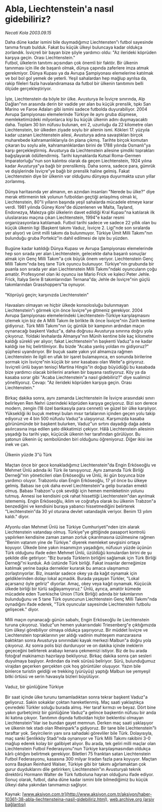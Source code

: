 # Abla, Liechtenstein'a nasıl gidebiliriz?

*Necati Kola 2003.09.15*

<div class="pNewsDetailMainContent ctx_content" itemprop="articleBody">
 Daha düne kadar ismini bile duymadığımız Liechtensten"ı futbol sayesinde tanıma fırsatı bulduk. Fakat bu küçük ülkeyi buluncaya kadar oldukça zorlandık. İsviçreli bir bayan bize şöyle yardımcı oldu: "Az ilerideki köprüden karşıya geçin. Orası Liechtenstein."
 <br/>
 Futbol, ülkelerin tanıtımı açısından çok önemli bir faktör. Bir ülkenin tanınması için ille de başarılı olmak, dünya çapında zaferlere imza atmak gerekmiyor. Dünya Kupası ya da Avrupa Şampiyonası elemelerine katılmak ve bol bol gol yemek de yeterli. Yeşil sahalardan hep mağlup ayrılsa da, rakip fileleri fazla havalandıramasa da futbol bir ülkenin tanıtımını belli ölçüde gerçekleştiriyor.
 <br/>
 <br/>
 İşte, Liechtenstein da böyle bir ülke. Avusturya ile İsviçre sınırında, Alp Dağları"nın arasında derin bir vadide yer alan bu küçük prenslik, tıpkı San Marino ve Faroe Adaları gibi ismini sadece futbolda duyurabiliyor. 2004 Avrupa Şampiyonası elemelerinde Türkiye ile aynı gruba düşmese, memleketimizdeki milyonlarca kişi bu küçük ülkenin adını duymayacaktı daha. Toplam 30 bin nüfusu bulunan, eni 2, uzunluğu da 22 kilometre olan Liechtenstein, bir ülkeden ziyade soylu bir ailenin ismi. Kökleri 17. yüzyıla kadar uzanan Liechtenstein ailesi, Avusturya adına savaştıkları birçok muharebede kahramanlıklarıyla ön plana çıkmış. Tarihte birçok komutan çıkaran bu soylu aile, kahramanlıklardan birini de 1788 yılında Osmanlı"ya karşı gerçekleştirmiş. Avusturya da Liechtenstein ailesine şimdiki toprakları bağışlayarak ödüllendirmiş. Tarihi kaynaklarda Kutsal Roma-Germen İmparatorluğu"nun son kalıntısı olarak da geçen Liechtenstein, 1924 yılına kadar Avusturya"ya bağlı bir prenslikmiş. Daha sonra, sadece para, gümrük ve dışişlerinde İsviçre"ye bağlı bir prenslik haline gelmiş. Fakat Liechtenstein diye bir ülkenin var olduğunu dünyaya duyurmakta uzun yıllar zorlanmış.
 <br/>
 <br/>
 Dünya haritasında yer almanın, en azından insanları "Nerede bu ülke?" diye merak ettirmenin tek yolunun futboldan geçtiği anlaşılmış olmalı ki, Liechtenstein, 80"li yılların başında yeşil sahalarda mücadele etmeye karar verdi. 1981 yılında Güney Kore"de düzenlenen ve Malta, Tayland, Endonezya, Malezya gibi ülkelerin davet edildiği Kral Kupası"na katılarak ilk uluslararası maçına çıkan Liechtenstein, 1994"e kadar resmi organizasyonlara katılamadı. Futbol tarihi sadece ve sadece 22 yıllık olan bu küçük ülkenin ligi (Başkent takımı Vaduz, İsviçre 2. Ligi"nde son sıralarda yer alıyor) ve ümit milli takımı da bulunmuyor. Türkiye Ümit Milli Takımı"nın bulunduğu gruba Portekiz"in dahil edilmesi de işte bu yüzden.
 <br/>
 <br/>
 Bugüne kadar katıldığı Dünya Kupası ve Avrupa Şampiyonası elemelerinde hep son sırada yer alan Liechtenstein, gelecekte daha başarılı sonuçlar almak için Genç Milli Takım"a çok büyük önem veriyor. Liechtenstein Genç Milli Takımı"nda beş tane Türk oyuncu bulunuyor. Türkiye"nin grubunda bir puanla son sırada yer alan Liechtenstein Milli Takımı"ndaki oyuncuların çoğu amatör. Profesyonel olan iki oyuncu ise Mario Frick ve kaleci Peter Jehle. Frick, İtalya Serie B takımlarından Ternana"da; Jehle de İsviçre"nin güçlü takımlarından Grasshoppers"ta oynuyor.
 <br/>
 <br/>
 "Köprüyü geçin; karşınızda Liechtenstein"
 <br/>
 <br/>
 Havaalanı olmayan ve hiçbir ülkede konsolosluğu bulunmayan Liechtenstein"ı görmek için önce İsviçre"ye gitmeniz gerekiyor. 2004 Avrupa Şampiyonası elemelerindeki Liechtenstein-Türkiye karşılaşmasını izlemek için biz de A Milli Takım ile birlikte ilk önce İsviçre"nin Zürih kentine gidiyoruz. Türk Milli Takımı"nın üç günlük bir kampının ardından maçın oynanacağı başkent Vaduz"a, daha doğrusu Avusturya sınırına doğru yola çıkıyoruz. Yoldaki levhalarda Almanya"nın Münih kentine bile kaç kilometre kaldığı sürekli yer alıyor; fakat Liechtenstein"ın başkenti Vaduz"a ne kadar kaldığı ise hiç belirtilmiyor. Bu bizde "Acaba yanlış yoldan mı gidiyoruz?" şüphesi uyandırıyor. Bir buçuk saate yakın yol almamıza rağmen Liechtenstein ile ilgili en ufak bir işaret bulamayınca, en sonunda birilerine sormak için İsviçre"nin küçük bir sınır kasabası olan Weite"a giriyoruz. İsviçreli ünlü bayan tenisçi Martina Hingis"in doğup büyüdüğü bu kasabada bize yardımcı olacak birilerini ararken bir bayana rastlıyoruz. Köy ya da kasaba sorar gibi "Acaba Liechtenstein"a nasıl gidebiliriz?" diye sualimizi yöneltiyoruz. Cevap: "Az ilerideki köprüden karşıya geçin. Orası Liechtenstein."
 <br/>
 <br/>
 Birkaç dakika sonra, aynı zamanda Liechtenstein ile İsviçre arasındaki sınırı belirleyen Ren Nehri üzerindeki köprüden karşıya geçiyoruz. Bizi son derece modern, zengin (18 özel bankasıyla para cenneti) ve güzel bir ülke karşılıyor. Yüksekliği iki buçuk metreyi bulan mısır tarlalarının içinden geçen yolu takip ediyoruz ve 4 bin 500 nüfuslu Vaduz"a ulaşıyoruz. Karşımızda kasaba görünümünde bir başkent bulurken, Vaduz"un sırtını dayadığı dağa adeta asılırcasına inşa edilen şato dikkatimizi çekiyor. Hâlâ Liechtenstein ailesinin yaşadığı bu tarihi yapı, küçücük ülkenin her tarafından görülüyor. Bu şatonun ülkenin üç sembolünden biri olduğunu öğreniyoruz. Diğer ikisi ise inek ve çan.
 <br/>
 <br/>
 Ülkenin yüzde 3"ü Türk
 <br/>
 <br/>
 Maçtan önce bir gece konakladığımız Liechtenstein"da Engin Erköseoğlu ve Mehmet Ünlü adında iki Türk ile tanışıyoruz. Aynı zamanda Türk Birliği Derneği"nin yöneticileri olan Erköseoğlu ve Ünlü, iki gün boyunca bize yardımcı oluyor. Trabzonlu olan Engin Erköseoğlu, 17 yıl önce bu ülkeye gelmiş. Babası ise çok daha evvel Liechtenstein"a gelip buradan emekli olmuş. Babası Trabzon"u çok sevdiği için hemen memleketinin yolunu tutmuş. Annesi ise kendisini çok rahat hissettiği Liechtenstein"dan ayrılmak istememiş. Engin Erköseoğlu, iklim ve coğrafya olarak bu ülkenin Trabzon"a benzediğini ve kendisini buraya yabancı hissetmediğini belirterek "Liechtenstein"da 30 yıl oturana devlet vatandaşlık veriyor. Benim 13 yılım kaldı." diyor.
 <br/>
 <br/>
 Afyonlu olan Mehmet Ünlü ise Türkiye Cumhuriyeti"nden izin alarak Liechtenstein vatandaşı olmuş. Türkiye"ye gittiğinde pasaport kontrolü yapılırken kendisine zaman zaman zorluk çıkarılmasına üzülmesine rağmen "Benim vatanım yine de Türkiye." diyerek memleket sevgisini ortaya koyuyor. Ülkede bine yakın insanımızın yaşadığını, nüfusun yüzde üçünün Türk olduğunu ifade eden Mehmet Ünlü, üzüldüğü konulardan birini de şu şekilde dile getiriyor: "Biz burada Türklerin birliğini sağlamak için Türk Birliği Derneği"ni kurduk. Adı üstünde Türk birliği. Fakat insanlar derneğimize katılmak yerine başka dernekler kurarak bu amaca ulaşmamızı zorlaştırıyorlar. Biz, insanlar sadece okey ya da kağıt oynamak için geldiklerinden dolayı lokal açmadık. Burada yaşayan Türkler, "Lokal açarsanız öyle geliriz" diyorlar. Amaç, okey veya kağıt oynamak. Küçücük ülkede birliği bir türlü sağlayamıyoruz." Ünlü, ayrıca, amatör kümede mücadele eden Tuerkische Union (Türk Birliği) adında bir takımlarının bulunduğunu ve 5 tane Türk oyuncunun Liechtenstein Genç Milli Takımı"nda oynadığını ifade ederek, "Türk oyuncular sayesinde Liechtenstein futbolu gelişecek." diyor.
 <br/>
 <br/>
 Milli maçın oynanacağı günün sabahı, Engin Erköseoğlu ile Liechtenstein turuna çıkıyoruz. Vaduz"un hemen yukarısındaki Triesenberg"e çıktığımızda tüm ülkeyi görebiliyor olmaya oldukça şaşırıyoruz. Bir müddet İsviçre ve Liechtenstein topraklarının yer aldığı vadinin muhteşem manzarasına baktıktan sonra Avusturya sınırındaki kayak merkezi Malbun"a doğru yola çıkıyoruz. Az sonra polis bizi durduruyor ve on dakika içinde ineklerin geçeceğini belirterek arabayı kenara çekmemizi istiyor. Biz de bu arada fotoğraf makinamızı hazırlayıp bekliyoruz. Birkaç dakika sonra çan sesleri duyulmaya başlıyor. Ardından da inek sürüsü beliriyor. Sürü, bulunduğumuz virajdan geçerken gerçekten çok hoş görüntüler oluşuyor. Yazın bile binlerce turistin geldiği ve trekking (yürüyüş) yaptığı Malbun ise yemyeşil bitki örtüsü ve serin havasıyla bizleri büyülüyor.
 <br/>
 <br/>
 Vaduz, bir günlüğüne Türkiye
 <br/>
 <br/>
 Bir saat içinde ülke turunu tamamladıktan sonra tekrar başkent Vaduz"a geliyoruz. Sakin sokaklar çoktan hareketlenmiş. Maç saati yaklaştıkça çevredeki Türkler soluğu burada almış. Her taraf kırmızı ve beyaz. Dört bine yakın gurbetçimiz bir günlüğüne Vaduz"a gelince başkentin nüfusu bir anda iki katına çıkıyor. Tanıtımın dışında futboldan hiçbir beklentisi olmayan Liechtenstein"lılar ise bundan gayet memnun. Derken maç saati yaklaşıyor ve ülkenin tek stadı olan Rheinpark"a gidiyoruz. Bir tane bile Liechtenstein"lı taraftar yok. Seyircilerin yanı sıra sahadaki görevliler bile Türk. Dolayısıyla, maç sanki Şenlikköy Stadı"nda oynanıyor ve Türk Milli Takımı rakibini 3-0 mağlup ederek kolay bir galibiyet alıyor. Bu arada, tek geliri milli maçlar olan Liechtenstein Futbol Federasyonu"nun Türkiye karşılaşmasından oldukça kârlı çıktığını belirtmek gerekiyor. Biletleri 75 franktan satan Liechtenstein Futbol Federasyonu, kasasına 300 milyar liradan fazla para koyuyor. Maçtan sonra Başkan Reinhard Walser, Türkiye gibi bir takımı ağırlamaktan çok gurur duyduklarını dile getirirken; Liechtenstein"ın Avusturyalı teknik direktörü Hormann Walter de Türk futboluna hayran olduğunu ifade ediyor. Sonuç olarak, futbol, daha düne kadar ismini bile bilmediğimiz bu küçük ülkeyi daha yakından tanımamızı sağlıyor.
 <br/>
</div>


Kaynak: [www.aksiyon.com.tr](http://www.aksiyon.com.tr/aksiyon/haber-10361-38-abla-liechtensteina-nasil-gidebiliriz.html), [web.archive.org (arşiv bağlantısı)](http://web.archive.org/web/20160303182140/http://www.aksiyon.com.tr/aksiyon/haber-10361-38-abla-liechtensteina-nasil-gidebiliriz.html)
